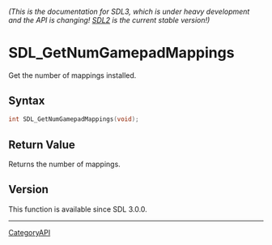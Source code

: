 ###### (This is the documentation for SDL3, which is under heavy development and the API is changing! [SDL2](https://wiki.libsdl.org/SDL2/) is the current stable version!)
# SDL_GetNumGamepadMappings

Get the number of mappings installed.

## Syntax

```c
int SDL_GetNumGamepadMappings(void);

```

## Return Value

Returns the number of mappings.

## Version

This function is available since SDL 3.0.0.

----
[CategoryAPI](CategoryAPI)

